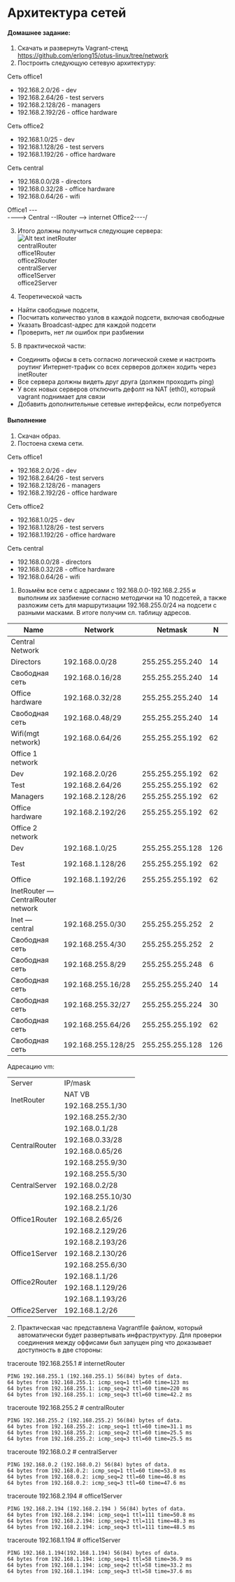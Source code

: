 # Архитектура сетей

#### Домашнее задание: 
1. Скачать и развернуть Vagrant-стенд  
https://github.com/erlong15/otus-linux/tree/network
2. Построить следующую сетевую архитектуру:

Сеть office1
- 192.168.2.0/26      - dev
- 192.168.2.64/26     - test servers
- 192.168.2.128/26    - managers
- 192.168.2.192/26    - office hardware

Сеть office2
- 192.168.1.0/25      - dev
- 192.168.1.128/26    - test servers
- 192.168.1.192/26    - office hardware

Сеть central
- 192.168.0.0/28     - directors
- 192.168.0.32/28    - office hardware
- 192.168.0.64/26    - wifi

Office1 ---\
----> Central --IRouter --> internet
Office2----/

3. Итого должны получиться следующие сервера:  
![Alt text](https://github.com/flazhka/otuslab-homework/blob/master/Lab19/1.png)
inetRouter  
centralRouter  
office1Router  
office2Router  
centralServer  
office1Server  
office2Server  

4. Теоретической часть  
- Найти свободные подсети, 
- Посчитать количество узлов в каждой подсети, включая свободные
- Указать Broadcast-адрес для каждой подсети
- Проверить, нет ли ошибок при разбиении

5. В практической части: 
- Соединить офисы в сеть согласно логической схеме и настроить роутинг
Интернет-трафик со всех серверов должен ходить через inetRouter
- Все сервера должны видеть друг друга (должен проходить ping)
- У всех новых серверов отключить дефолт на NAT (eth0), который vagrant поднимает для связи
- Добавить дополнительные сетевые интерфейсы, если потребуется

#### Выполнение 
1. Скачан образ.
2. Постоена схема сети.  

Сеть office1
- 192.168.2.0/26      - dev
- 192.168.2.64/26     - test servers
- 192.168.2.128/26    - managers
- 192.168.2.192/26    - office hardware

Сеть office2
- 192.168.1.0/25      - dev
- 192.168.1.128/26    - test servers
- 192.168.1.192/26    - office hardware

Сеть central
- 192.168.0.0/28     - directors
- 192.168.0.32/28    - office hardware
- 192.168.0.64/26    - wifi

1. Возьмём все сети с адресами с 192.168.0.0-192.168.2.255 и выполним их зазбиение согласно методички на 10 подсетей, а также разложим сеть для маршрутизации 192.168.255.0/24 на подсети с разными масками. В итоге получим сл. таблицу адресов.

|Name|Network|Netmask|N|Hostmin|Hostmax|Broadcast|
|-|-|-|-|-|-|-|
|Central Network|					
|Directors|192.168.0.0/28|255.255.255.240|14|192.168.0.1|192.168.0.14|192.168.0.15|
|Свободная сеть|192.168.0.16/28|255.255.255.240|14|192.168.0.17|192.168.0.30|192.168.0.31|
|Office hardware|192.168.0.32/28|255.255.255.240|14|192.168.0.33|192.168.0.46|192.168.0.47|
|Свободная сеть|192.168.0.48/29|255.255.255.240|14|192.168.0.49|192.168.0.62|192.168.0.63|
|Wifi(mgt network)|192.168.0.64/26|255.255.255.192|62|192.168.0.65|192.168.0.126|192.168.0.127|
|Office 1 network|						
|Dev|192.168.2.0/26|255.255.255.192|62|192.168.2.1|192.168.2.62|192.168.2.63|
|Test|192.168.2.64/26|255.255.255.192|62|192.168.2.65|192.168.2.126|192.168.2.127|
|Managers|192.168.2.128/26|255.255.255.192|62|192.168.2.129|192.168.2.190|192.168.2.191|
|Office hardware|192.168.2.192/26|255.255.255.192|62|192.168.2.193|192.168.2.254|192.168.2.255|
|Office 2 network|						
|Dev|192.168.1.0/25|255.255.255.128|126|192.168.1.1|192.168.1.126|192.168.1.127|
|Test|192.168.1.128/26|255.255.255.192|62|192.168.1.129	192.168.1.190|192.168.1.191|
|Office|192.168.1.192/26|255.255.255.192|62|192.168.1.193|192.168.1.254|192.168.1.255|
|InetRouter — CentralRouter network|						
|Inet — central|192.168.255.0/30|255.255.255.252|2|192.168.255.1|192.168.255.2|192.168.255.3|
|Свободная сеть|192.168.255.4/30|255.255.255.252|2|192.168.255.5|192.168.255.6|192.168.255.7|
|Свободная сеть|192.168.255.8/29|255.255.255.248|6|192.168.255.9|192.168.255.14|192.168.255.15|
|Свободная сеть|192.168.255.16/28|255.255.255.240|14|192.168.255.17|192.168.255.30|192.168.255.31|
|Свободная сеть|192.168.255.32/27|255.255.255.224|30|192.168.255.33|192.168.255.62|192.168.255.63|
|Свободная сеть|192.168.255.64/26|255.255.255.192|62|192.168.255.65|192.168.255.126|192.168.255.127|
|Свободная сеть|192.168.255.128/25|255.255.255.128|126|192.168.255.129|192.168.255.254|192.168.255.255|
 
Адресацию vm:


<table class="iksweb">
	<tbody>
		<tr>
			<td>Server</td>
			<td>IP/mask</td>
		</tr>
		<tr>
			<td rowspan="2">InetRouter</td>
			<td>NAT VB</td>
		</tr>
		<tr>
			<td>192.168.255.1/30</td>
		</tr>
		<tr>
			<td rowspan="6">CentralRouter</td>
			<td>192.168.255.2/30</td>
		</tr>
		<tr>
			<td>192.168.0.1/28</td>
		</tr>
		<tr>
			<td>192.168.0.33/28</td>
		</tr>
		<tr>
			<td>192.168.0.65/26</td>
		</tr>
		<tr>
			<td>192.168.255.9/30</td>
		</tr>
		<tr>
			<td>192.168.255.5/30</td>
		</tr>
		<tr>
			<td>CentralServer</td>
			<td>192.168.0.2/28</td>
		</tr>
		<tr>
			<td rowspan="5">Office1Router</td>
			<td>192.168.255.10/30</td>
		</tr>
		<tr>
			<td>192.168.2.1/26</td>
		</tr>
		<tr>
			<td>192.168.2.65/26</td>
		</tr>
		<tr>
			<td>192.168.2.129/26</td>
		</tr>
		<tr>
			<td>192.168.2.193/26</td>
		</tr>
		<tr>
			<td>Office1Server</td>
			<td>192.168.2.130/26</td>
		</tr>
		<tr>
			<td rowspan="4">Office2Router</td>
			<td>192.168.255.6/30</td>
		</tr>
		<tr>
			<td>192.168.1.1/26</td>
		</tr>
		<tr>
			<td>192.168.1.129/26</td>
		</tr>
		<tr>
			<td>192.168.1.193/26</td>
		</tr>
		<tr>
			<td>Office2Server</td>
			<td>192.168.1.2/26</td>
		</tr>
	</tbody>
</table>



2. Практическая час представлена Vagrantfile файлом, который автоматически будет развертывать инфраструктуру. Для проверки соединения между оффисами был запущен ping что доказывает доступность в две стороны:

traceroute 192.168.255.1 # internetRouter  
```
PING 192.168.255.1 (192.168.255.1) 56(84) bytes of data.
64 bytes from 192.168.255.1: icmp_seq=1 ttl=60 time=123 ms
64 bytes from 192.168.255.1: icmp_seq=2 ttl=60 time=220 ms
64 bytes from 192.168.255.1: icmp_seq=3 ttl=60 time=42.2 ms
```

traceroute 192.168.255.2 # centralRouter
```
PING 192.168.255.2 (192.168.255.2) 56(84) bytes of data.
64 bytes from 192.168.255.2: icmp_seq=1 ttl=60 time=31.1 ms
64 bytes from 192.168.255.2: icmp_seq=2 ttl=60 time=25.5 ms
64 bytes from 192.168.255.2: icmp_seq=3 ttl=60 time=25.5 ms
```

traceroute 192.168.0.2   # centralServer
```
PING 192.168.0.2 (192.168.0.2) 56(84) bytes of data.
64 bytes from 192.168.0.2: icmp_seq=1 ttl=60 time=53.0 ms
64 bytes from 192.168.0.2: icmp_seq=2 ttl=60 time=46.8 ms
64 bytes from 192.168.0.2: icmp_seq=3 ttl=60 time=47.6 ms
```

traceroute 192.168.2.194 # office1Server
```
PING 192.168.2.194 (192.168.2.194 ) 56(84) bytes of data.
64 bytes from 192.168.2.194: icmp_seq=1 ttl=111 time=50.8 ms
64 bytes from 192.168.2.194: icmp_seq=2 ttl=111 time=48.3 ms
64 bytes from 192.168.2.194: icmp_seq=3 ttl=111 time=48.5 ms
```

traceroute 192.168.1.194 # office1Server
```
PING 192.168.1.194(192.168.1.194) 56(84) bytes of data.
64 bytes from 192.168.1.194: icmp_seq=1 ttl=58 time=36.9 ms
64 bytes from 192.168.1.194: icmp_seq=2 ttl=58 time=33.2 ms
64 bytes from 192.168.1.194: icmp_seq=3 ttl=58 time=37.6 ms
```